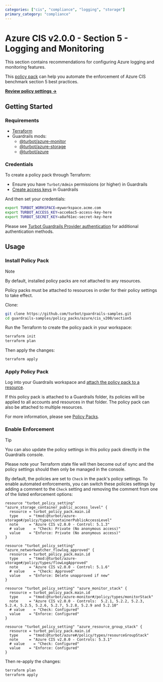 ```yaml
---
categories: ["cis", "compliance", "logging", "storage"]
primary_category: "compliance"
---
```


# Azure CIS v2.0.0 - Section 5 - Logging and Monitoring

This section contains recommendations for configuring Azure logging and monitoring features.

This [policy pack](https://turbot.com/guardrails/docs/concepts/resources/policy-packs) can help you automate the enforcement of Azure CIS benchmark section 5 best practices.

**[Review policy settings →](https://hub-guardrails-turbot-com-git-development-turbot.vercel.app/policy-packs/azure_cis_v200_section5/settings)**

## Getting Started

### Requirements

- [Terraform](https://developer.hashicorp.com/terraform/tutorials/aws-get-started/install-cli)
- Guardrails mods:
  - [@turbot/azure-monitor](https://hub-guardrails-turbot-com-git-development-turbot.vercel.app/mods/azure/mods/azure-monitor)
  - [@turbot/azure-storage](https://hub-guardrails-turbot-com-git-development-turbot.vercel.app/mods/azure/mods/azure-storage)
  - [@turbot/azure](https://hub-guardrails-turbot-com-git-development-turbot.vercel.app/mods/azure/mods/azure)

### Credentials

To create a policy pack through Terraform:

- Ensure you have `Turbot/Admin` permissions (or higher) in Guardrails
- [Create access keys](https://turbot.com/guardrails/docs/guides/iam/access-keys#generate-a-new-guardrails-api-access-key) in Guardrails

And then set your credentials:

```sh
export TURBOT_WORKSPACE=myworkspace.acme.com
export TURBOT_ACCESS_KEY=acce6ac5-access-key-here
export TURBOT_SECRET_KEY=a8af61ec-secret-key-here
```

Please see [Turbot Guardrails Provider authentication](https://registry.terraform.io/providers/turbot/turbot/latest/docs#authentication) for additional authentication methods.

## Usage

### Install Policy Pack

> [!NOTE]
> By default, installed policy packs are not attached to any resources.
>
> Policy packs must be attached to resources in order for their policy settings to take effect.

Clone:

```sh
git clone https://github.com/turbot/guardrails-samples.git
cd guardrails-samples/policy_packs/azure/cis_v200/section5
```

Run the Terraform to create the policy pack in your workspace:

```sh
terraform init
terraform plan
```

Then apply the changes:

```sh
terraform apply
```

### Apply Policy Pack

Log into your Guardrails workspace and [attach the policy pack to a resource](https://turbot.com/guardrails/docs/guides/policy-packs#attach-a-policy-pack-to-a-resource).

If this policy pack is attached to a Guardrails folder, its policies will be applied to all accounts and resources in that folder. The policy pack can also be attached to multiple resources.

For more information, please see [Policy Packs](https://turbot.com/guardrails/docs/concepts/resources/policy-packs).

### Enable Enforcement

> [!TIP]
> You can also update the policy settings in this policy pack directly in the Guardrails console.
>
> Please note your Terraform state file will then become out of sync and the policy settings should then only be managed in the console.

By default, the policies are set to `Check` in the pack's policy settings. To enable automated enforcements, you can switch these policies settings by adding a comment to the `Check` setting and removing the comment from one of the listed enforcement options:

```hcl
resource "turbot_policy_setting" "azure_storage_container_public_access_level" {
  resource = turbot_policy_pack.main.id
  type     = "tmod:@turbot/azure-storage#/policy/types/containerPublicAccessLevel"
  note     = "Azure CIS v2.0.0 - Control: 5.1.3"
  # value    = "Check: Private (No anonymous access)"
  value    = "Enforce: Private (No anonymous access)"
}

resource "turbot_policy_setting" "azure_networkwatcher_flowlog_approved" {
  resource = turbot_policy_pack.main.id
  type     = "tmod:@turbot/azure-storage#/policy/types/flowLogApproved"
  note     = "Azure CIS v2.0.0 - Control: 5.1.6"
  # value    = "Check: Approved"
  value    = "Enforce: Delete unapproved if new"
}

resource "turbot_policy_setting" "azure_monitor_stack" {
  resource = turbot_policy_pack.main.id
  type     = "tmod:@turbot/azure-monitor#/policy/types/monitorStack"
  note     = "Azure CIS v2.0.0 - Controls:  5.2.1, 5.2.2, 5.2.3, 5.2.4, 5.2.5, 5.2.6, 5.2.7, 5.2.8, 5.2.9 and 5.2.10"
  # value    = "Check: Configured"
  value    = "Enforce: Configured"
}

resource "turbot_policy_setting" "azure_resource_group_stack" {
  resource = turbot_policy_pack.main.id
  type     = "tmod:@turbot/azure#/policy/types/resourceGroupStack"
  note     = "Azure CIS v2.0.0 - Controls: 5.3.1"
  # value    = "Check: Configured"
  value    = "Enforce: Configured"
}
```

Then re-apply the changes:

```sh
terraform plan
terraform apply
```
